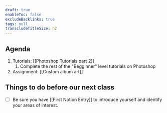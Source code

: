 ```yaml
---
draft: true
enableToc: false
excludeBacklinks: true
tags: null
transcludeTitleSize: h2
---
```


## Agenda
1. Tutorials: [[Photoshop Tutorials part 2]]
	1. Complete the rest of the "Begginner" level tutorials on Photoshop
2. Assignment: [[Custom album art]]
	

## Things to do before our next class
- [ ] Be sure you have [[First Notion Entry]] to introduce yourself and identify your areas of interest.